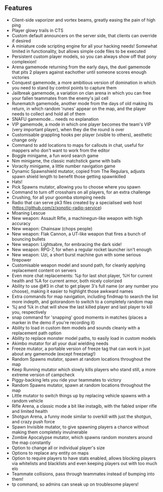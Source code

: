 ## Features

* Client-side vaporizer and vortex beams, greatly easing the pain of high ping
* Player glowy trails in CTS
* Custom default announcers on the server side, that clients can override if desired
* A miniature code scripting engine for all your hacking needs! Somewhat limited in functionality, but allows simple code files to be executed
* Persistent custom player models, so you can always show off that pony complexion!
* Arena gamemode returning from the early days, the duel gamemode that pits 2 players against eachother until someone scores enough victories
* Conquest gamemode, a more ambitious version of domination in which you need to stand by control points to capture them
* Jailbreak gamemode, a variation on clan arena in which you can free your fallen teammates from the enemy's jail cell
* Runematch gamemode, another mode from the days of old making its return, in which random 'runes' appear on the map, and the player needs to collect and hold all of them
* SNAFU gamemode... needs no explanation
* VIP gamemode, a mode in which one player becomes the team's VIP (very important player), when they die the round is over
* Customisable grappling hooks per player (visible to others), aesthetic change only
* Command to add locations to maps for callouts in chat, useful for mappers who don't want to work from the editor
* Boggle minigame, a fun word search game
* Nim minigame, the classic matchstick game with balls
* Voracity minigame, a little number navigation game
* Dynamic Spawnshield mutator, copied from The Regulars, adjusts spawn shield length to benefit those getting spawnkilled
* Hats!
* Pick Spawns mutator, allowing you to choose where you spawn
* Command to turn off crosshairs on all players, for an extra challenge
* Crushing, for all your goomba stomping needs
* Radio that can serve pk3 files created by a specialised web host (https://github.com/z/xonotic-radio-service)
* Moaning Lescue
* New weapon: Assault Rifle, a machinegun-like weapon with high accuracy
* New weapon: Chainsaw (chops people)
* New weapon: Flak Cannon, a UT-like weapon that fires a bunch of bouncing bullets
* New weapon: Lightsabre, for embracing the dark side!
* New weapon: RPG-7, for when a regular rocket launcher isn't enough
* New weapon: Uzi, a short burst machine gun with some serious firepower
* Customisable weapon model and sound path, for cleanly applying replacement content on servers
* Even more chat replacements: %p for last shot player, %H for current health and %A for current armor, both nicely colorized
* Ability to use @#3 in chat to get player 3's full name (or any number you choose), making it easier to highlight those awkward names
* Extra commands for map navigation, including findmap to search the list more indepth, and gotorandom to switch to a completely random map
* %j and %k in chat will show the last killed player and last player to kill you, respectively
* snap command for 'snapping' good moments in matches (places a marker in the demo if you're recording it)
* Ability to load in custom item models and sounds cleanly with a replacement path option
* Ability to replace monster model paths, to easily load in custom models
* Akimbo mutator for all your dual wielding needs
* Freeze mutator, a portable version of freeze tag that can work in just about any gamemode (except freezetag!)
* Random Spawns mutator, spawn at random locations throughout the map
* Keep Running mutator which slowly kills players who stand still, a more extreme version of campcheck
* Piggy-backing lets you ride your teammates to victory
* Random Spawns mutator, spawn at random locations throughout the map
* Little mutator to switch things up by replacing vehicle spawns with a random vehicle
* Rifle Arena, a classic mode a bit like instagib, with the fabled sniper rifle and limited health
* Shotgun Arena, a funny mode similar to overkill with just the shotgun, and crazy push force
* Spawn Invisible mutator, to give spawning players a chance without making them completely invulnerable
* Zombie Apocalypse mutator, which spawns random monsters around the map constantly
* Option to change all or individual player's size
* Options to replace any entity on maps
* Option to require players to have stats enabled, allows blocking players via whitelists and blacklists and even keeping players out with too much elo
* Teammate collisions, pass through teammates instead of bumping into them!
* tp command, so admins can sneak up on troublesome players!

